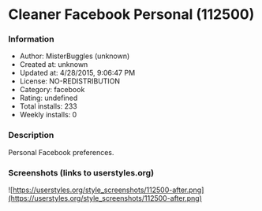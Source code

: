 # Cleaner Facebook Personal (112500)

### Information
- Author: MisterBuggles (unknown)
- Created at: unknown
- Updated at: 4/28/2015, 9:06:47 PM
- License: NO-REDISTRIBUTION
- Category: facebook
- Rating: undefined
- Total installs: 233
- Weekly installs: 0


### Description
Personal Facebook preferences.


### Screenshots (links to userstyles.org)
![https://userstyles.org/style_screenshots/112500-after.png](https://userstyles.org/style_screenshots/112500-after.png)



